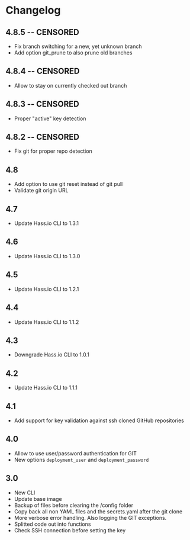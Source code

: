 # Changelog

## 4.8.5 -- CENSORED
- Fix branch switching for a new, yet unknown branch
- Add option git_prune to also prune old branches

## 4.8.4 -- CENSORED
- Allow to stay on currently checked out branch

## 4.8.3 -- CENSORED
- Proper "active" key detection

## 4.8.2 -- CENSORED
- Fix git for proper repo detection

## 4.8
- Add option to use git reset instead of git pull
- Validate git origin URL

## 4.7
- Update Hass.io CLI to 1.3.1

## 4.6
- Update Hass.io CLI to 1.3.0

## 4.5
- Update Hass.io CLI to 1.2.1

## 4.4
- Update Hass.io CLI to 1.1.2

## 4.3
- Downgrade Hass.io CLI to 1.0.1

## 4.2
- Update Hass.io CLI to 1.1.1

## 4.1
- Add support for key validation against ssh cloned GitHub repositories

## 4.0
- Allow to use user/password authentication for GIT
- New options `deployment_user` and `deployment_password`

## 3.0
- New CLI
- Update base image
- Backup of files before clearing the /config folder
- Copy back all non YAML files and the secrets.yaml after the git clone
- More verbose error handling. Also logging the GIT exceptions.
- Splitted code out into functions
- Check SSH connection before setting the key
